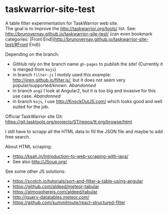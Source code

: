 # taskwarrior-site-test

A table filter experimentation for TaskWarrior web site.  
The goal is to improve the http://taskwarrior.org/tools/ list.
See: http://brunovernay.github.io/taskwarrior-site-test/ (can even bookmark categories:  [Front End](http://brunovernay.github.io/taskwarrior-site-test/#Front End))

Depending on the branch: 

* GitHub rely on the branch name `gh-pages` to publish the site! (Currently it is merged from `kojs`)
* in branch `filter-js` I motsly used this example: http://jiren.github.io/filter.js/, but it does not seem very popular/supported/known. _Abandonned_
* in branch `ang2` I look at Angular2, but it is too big and invasive for this use case. _Abandonned_
* in branch `kojs`, I use http://KnockOutJS.com/ which looks good and well suited for the job.

Official TaskWarrior site Git: https://git.tasktools.org/projects/ST/repos/tt.org/browse/html

I still have to scrapp all the HTML data to fill the JSON file  and maybe to add free search.

About HTML scraping:

* https://ksah.in/Introduction-to-web-scraping-with-java/
* See also http://JSoup.org/

See some other JS solutions:

* https://scotch.io/tutorials/sort-and-filter-a-table-using-angular
* https://github.com/aldeed/meteor-tabular
* https://atmospherejs.com/aldeed/tabular
* http://jquery-datatables.meteor.com/
* https://github.com/summitroute/react-structured-filter
* 
